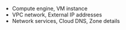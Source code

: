 * Compute engine, VM instance
* VPC network, External IP addresses
* Network services, Cloud DNS, Zone details
